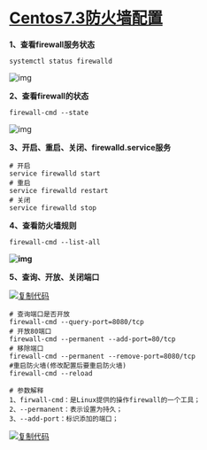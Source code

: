 # [Centos7.3防火墙配置](https://www.cnblogs.com/xxoome/p/7115614.html)

**1、查看firewall服务状态**

```
systemctl status firewalld
```

![img](https://images2015.cnblogs.com/blog/964175/201707/964175-20170704104259159-913218775.png)

**2、查看firewall的状态**

```
firewall-cmd --state
```

 ![img](https://images2015.cnblogs.com/blog/964175/201707/964175-20170704104425769-698844041.png)

**3、开启、重启、关闭、firewalld.service服务**

```
# 开启
service firewalld start
# 重启
service firewalld restart
# 关闭
service firewalld stop
```

**4、查看防火墙规则**

```
firewall-cmd --list-all 
```

**![img](https://images2018.cnblogs.com/blog/964175/201807/964175-20180711112139108-273720937.png)**

**5、查询、开放、关闭端口**

[![复制代码](https://common.cnblogs.com/images/copycode.gif)](javascript:void(0);)

```
# 查询端口是否开放
firewall-cmd --query-port=8080/tcp
# 开放80端口
firewall-cmd --permanent --add-port=80/tcp
# 移除端口
firewall-cmd --permanent --remove-port=8080/tcp
#重启防火墙(修改配置后要重启防火墙)
firewall-cmd --reload

# 参数解释
1、firwall-cmd：是Linux提供的操作firewall的一个工具；
2、--permanent：表示设置为持久；
3、--add-port：标识添加的端口；
```

[![复制代码](https://common.cnblogs.com/images/copycode.gif)](javascript:void(0);)

 